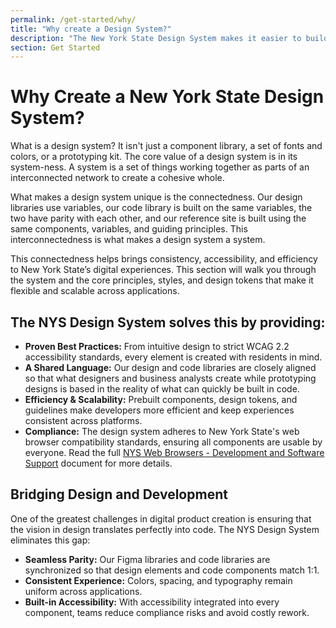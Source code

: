 ```yaml
---
permalink: /get-started/why/
title: "Why create a Design System?"
description: "The New York State Design System makes it easier to build accessible, usable websites for New York State."
section: Get Started
---
```


# Why Create a New York State Design System?

What is a design system? It isn't just a component library, a set of fonts and colors, or a prototyping kit. The core value of a design system is in its system-ness. A system is a set of things working together as parts of an interconnected network to create a cohesive whole.

What makes a design system unique is the connectedness. Our design libraries use variables, our code library is built on the same variables, the two have parity with each other, and our reference site is built using the same components, variables, and guiding principles. This interconnectedness is what makes a design system a system.

This connectedness helps brings consistency, accessibility, and efficiency to New York State’s digital experiences. This section will walk you through the system and the core principles, styles, and design tokens that make it flexible and scalable across applications.

<nys-alert  type="base"  heading="Every day, New York State residents interact with digital services."  text="They expect clear and accessible experiences. Without a unified approach, teams often create their own solutions. This often results in duplicated work, inconsistent designs, and accessibility challenges."></nys-alert>
 

## The NYS Design System solves this by providing:

- **Proven Best Practices:** From intuitive design to strict WCAG 2.2 accessibility standards, every element is created with residents in mind.
- **A Shared Language:** Our design and code libraries are closely aligned so that what designers and business analysts create while prototyping designs is based in the reality of what can quickly be built in code.
- **Efficiency & Scalability:** Prebuilt components, design tokens, and guidelines make developers more efficient and keep experiences consistent across platforms.
- **Compliance:** The design system adheres to New York State's web browser compatibility standards, ensuring all components are usable by everyone. Read the full [NYS Web Browsers - Development and Software Support](https://its.ny.gov/system/files/documents/2025/02/its-s16-004-web-browsers-development-and-software-support.pdf) document for more details.


## Bridging Design and Development

One of the greatest challenges in digital product creation is ensuring that the vision in design translates perfectly into code. The NYS Design System eliminates this gap:

- **Seamless Parity:** Our Figma libraries and code libraries are synchronized so that design elements and code components match 1:1.
- **Consistent Experience:** Colors, spacing, and typography remain uniform across applications.
- **Built-in Accessibility:** With accessibility integrated into every component, teams reduce compliance risks and avoid costly rework.